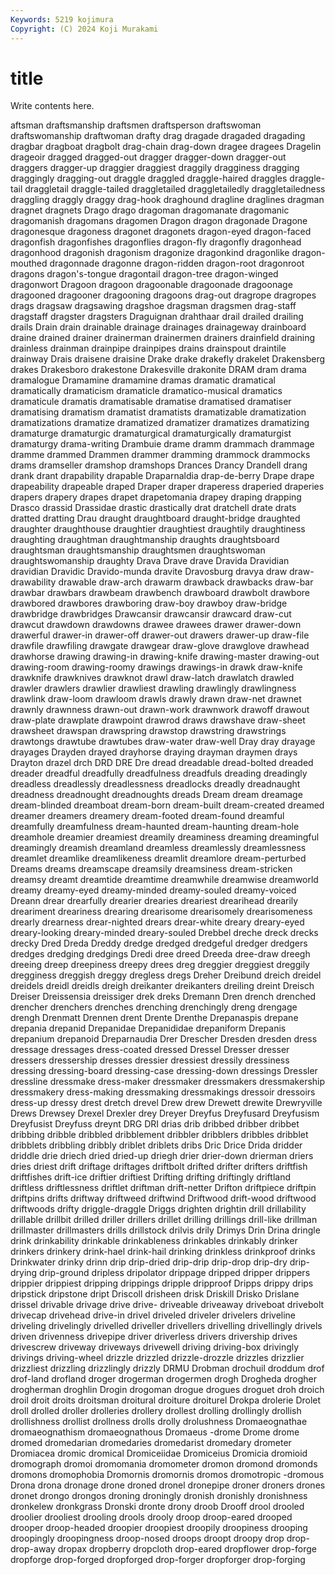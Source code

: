 ```yaml
---
Keywords: 5219 kojimura
Copyright: (C) 2024 Koji Murakami
---
```


# title

Write contents here.



aftsman draftsmanship draftsmen draftsperson draftswoman draftswomanship draftwoman
drafty drag dragade dragaded dragading dragbar dragboat dragbolt drag-chain drag-down
dragee dragees Dragelin drageoir dragged dragged-out dragger dragger-down dragger-out draggers
dragger-up draggier draggiest draggily dragginess dragging draggingly dragging-out draggle draggled
draggle-haired draggles draggle-tail draggletail draggle-tailed draggletailed draggletailedly draggletailedness draggling draggly
draggy drag-hook draghound dragline draglines dragman dragnet dragnets Drago drago
dragoman dragomanate dragomanic dragomanish dragomans dragomen Dragon dragon dragonade Dragone
dragonesque dragoness dragonet dragonets dragon-eyed dragon-faced dragonfish dragonfishes dragonflies dragon-fly
dragonfly dragonhead dragonhood dragonish dragonism dragonize dragonkind dragonlike dragon-mouthed dragonnade
dragonne dragon-ridden dragon-root dragonroot dragons dragon's-tongue dragontail dragon-tree dragon-winged dragonwort
Dragoon dragoon dragoonable dragoonade dragoonage dragooned dragooner dragooning dragoons drag-out
dragrope dragropes drags dragsaw dragsawing dragshoe dragsman dragsmen drag-staff dragstaff
dragster dragsters Draguignan drahthaar drail drailed drailing drails Drain drain
drainable drainage drainages drainageway drainboard draine drained drainer drainerman drainermen
drainers drainfield draining drainless drainman drainpipe drainpipes drains drainspout draintile
drainway Drais draisene draisine Drake drake drakefly drakelet Drakensberg drakes
Drakesboro drakestone Drakesville drakonite DRAM dram drama dramalogue Dramamine dramamine
dramas dramatic dramatical dramatically dramaticism dramaticle dramatico-musical dramatics dramaticule dramatis
dramatisable dramatise dramatised dramatiser dramatising dramatism dramatist dramatists dramatizable dramatization
dramatizations dramatize dramatized dramatizer dramatizes dramatizing dramaturge dramaturgic dramaturgical dramaturgically
dramaturgist dramaturgy drama-writing Drambuie drame dramm drammach drammage dramme drammed
Drammen drammer dramming drammock drammocks drams dramseller dramshop dramshops Drances
Drancy Drandell drang drank drant drapability drapable Draparnaldia drap-de-berry Drape
drape drapeability drapeable draped Draper draper draperess draperied draperies drapers
drapery drapes drapet drapetomania drapey draping drapping Drasco drassid Drassidae
drastic drastically drat dratchell drate drats dratted dratting Drau draught
draughtboard draught-bridge draughted draughter draughthouse draughtier draughtiest draughtily draughtiness draughting
draughtman draughtmanship draughts draughtsboard draughtsman draughtsmanship draughtsmen draughtswoman draughtswomanship draughty
Drava Drave drave Dravida Dravidian dravidian Dravidic Dravido-munda dravite Dravosburg
dravya draw draw- drawability drawable draw-arch drawarm drawback drawbacks draw-bar
drawbar drawbars drawbeam drawbench drawboard drawbolt drawbore drawbored drawbores drawboring
draw-boy drawboy draw-bridge drawbridge drawbridges Drawcansir drawcansir drawcard draw-cut drawcut
drawdown drawdowns drawee drawees drawer drawer-down drawerful drawer-in drawer-off drawer-out
drawers drawer-up draw-file drawfile drawfiling drawgate drawgear draw-glove drawglove drawhead
drawhorse drawing drawing-in drawing-knife drawing-master drawing-out drawing-room drawing-roomy drawings drawings-in
drawk draw-knife drawknife drawknives drawknot drawl draw-latch drawlatch drawled drawler
drawlers drawlier drawliest drawling drawlingly drawlingness drawlink draw-loom drawloom drawls
drawly drawn draw-net drawnet drawnly drawnness drawn-out drawn-work drawnwork drawoff
drawout draw-plate drawplate drawpoint drawrod draws drawshave draw-sheet drawsheet drawspan
drawspring drawstop drawstring drawstrings drawtongs drawtube drawtubes draw-water draw-well Dray
dray drayage drayages Drayden drayed drayhorse draying drayman draymen drays
Drayton drazel drch DRD DRE Dre dread dreadable dread-bolted dreaded
dreader dreadful dreadfully dreadfulness dreadfuls dreading dreadingly dreadless dreadlessly dreadlessness
dreadlocks dreadly dreadnaught dreadness dreadnought dreadnoughts dreads Dream dream dreamage
dream-blinded dreamboat dream-born dream-built dream-created dreamed dreamer dreamers dreamery dream-footed
dream-found dreamful dreamfully dreamfulness dream-haunted dream-haunting dream-hole dreamhole dreamier dreamiest
dreamily dreaminess dreaming dreamingful dreamingly dreamish dreamland dreamless dreamlessly dreamlessness
dreamlet dreamlike dreamlikeness dreamlit dreamlore dream-perturbed Dreams dreams dreamscape dreamsily
dreamsiness dream-stricken dreamsy dreamt dreamtide dreamtime dreamwhile dreamwise dreamworld dreamy
dreamy-eyed dreamy-minded dreamy-souled dreamy-voiced Dreann drear drearfully drearier drearies dreariest
drearihead drearily dreariment dreariness drearing drearisome drearisomely drearisomeness drearly drearness
drear-nighted drears drear-white dreary dreary-eyed dreary-looking dreary-minded dreary-souled Drebbel dreche
dreck drecks drecky Dred Dreda Dreddy dredge dredged dredgeful dredger
dredgers dredges dredging dredgings Dredi dree dreed Dreeda dree-draw dreegh
dreeing dreep dreepiness dreepy drees dreg dreggier dreggiest dreggily dregginess
dreggish dreggy dregless dregs Dreher Dreibund dreich dreidel dreidels dreidl
dreidls dreigh dreikanter dreikanters dreiling dreint Dreisch Dreiser Dreissensia dreissiger
drek dreks Dremann Dren drench drenched drencher drenchers drenches drenching
drenchingly dreng drengage drengh Drenmatt Drennen drent Drente Drenthe Drepanaspis
drepane drepania drepanid Drepanidae Drepanididae drepaniform Drepanis drepanium drepanoid Dreparnaudia
Drer Drescher Dresden dresden dress dressage dressages dress-coated dressed Dressel
Dresser dresser dressers dressership dresses dressier dressiest dressily dressiness dressing
dressing-board dressing-case dressing-down dressings Dressler dressline dressmake dress-maker dressmaker dressmakers
dressmakership dressmakery dress-making dressmaking dressmakings dressoir dressoirs dress-up dressy drest
dretch drevel Drew drew Drewett drewite Drewryville Drews Drewsey Drexel
Drexler drey Dreyer Dreyfus Dreyfusard Dreyfusism Dreyfusist Dreyfuss dreynt DRG
DRI drias drib dribbed dribber dribbet dribbing dribble dribbled dribblement
dribbler dribblers dribbles dribblet dribblets dribbling dribbly driblet driblets dribs
Dric Drice Drida dridder driddle drie driech dried dried-up driegh
drier drier-down drierman driers dries driest drift driftage driftages driftbolt
drifted drifter drifters driftfish driftfishes drift-ice driftier driftiest Drifting drifting
driftingly driftland driftless driftlessness driftlet driftman drift-netter Drifton driftpiece driftpin
driftpins drifts driftway driftweed driftwind Driftwood drift-wood driftwood driftwoods drifty
driggle-draggle Driggs drighten drightin drill drillability drillable drillbit drilled driller
drillers drillet drilling drillings drill-like drillman drillmaster drillmasters drills drillstock
drilvis drily Drimys Drin Drina dringle drink drinkability drinkable drinkableness
drinkables drinkably drinker drinkers drinkery drink-hael drink-hail drinking drinkless drinkproof
drinks Drinkwater drinky drinn drip drip-dried drip-drip drip-drop drip-dry drip-drying
drip-ground dripless dripolator drippage dripped dripper drippers drippier drippiest dripping
drippings dripple dripproof Dripps drippy drips dripstick dripstone dript Driscoll
drisheen drisk Driskill Drisko Drislane drissel drivable drivage drive drive-
driveable driveaway driveboat drivebolt drivecap drivehead drive-in drivel driveled driveler
drivelers driveline driveling drivelingly drivelled driveller drivellers drivelling drivellingly drivels
driven drivenness drivepipe driver driverless drivers drivership drives drivescrew driveway
driveways drivewell driving driving-box drivingly drivings driving-wheel drizzle drizzled drizzle-drozzle
drizzles drizzlier drizzliest drizzling drizzlingly drizzly DRMU Drobman drochuil droddum
drof drof-land drofland droger drogerman drogermen drogh Drogheda drogher drogherman
droghlin Drogin drogoman drogue drogues droguet droh droich droil droit
droits droitsman droitural droiture droiturel Drokpa drolerie Drolet droll drolled
droller drolleries drollery drollest drolling drollingly drollish drollishness drollist drollness
drolls drolly drolushness Dromaeognathae dromaeognathism dromaeognathous Dromaeus -drome Drome drome
dromed dromedarian dromedaries dromedarist dromedary drometer Dromiacea dromic dromical Dromiceiidae
Dromiceius Dromicia dromioid dromograph dromoi dromomania dromometer dromon dromond dromonds
dromons dromophobia Dromornis dromornis dromos dromotropic -dromous Drona drona dronage
drone droned dronel dronepipe droner droners drones dronet drongo drongos
droning droningly dronish dronishly dronishness dronkelew dronkgrass Dronski dronte drony
droob Drooff drool drooled droolier drooliest drooling drools drooly droop
droop-eared drooped drooper droop-headed droopier droopiest droopily droopiness drooping droopingly
droopingness droop-nosed droops droopt droopy drop drop- drop-away dropax dropberry
dropcloth drop-eared dropflower drop-forge dropforge drop-forged dropforged drop-forger dropforger drop-forging
